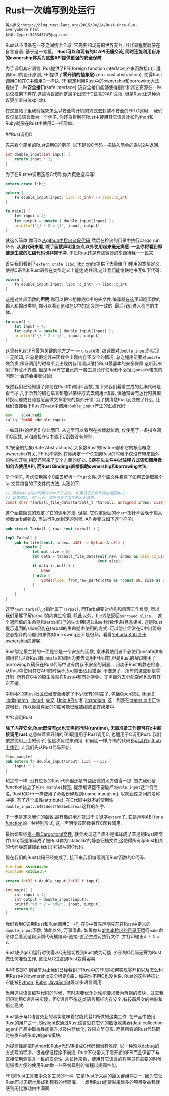 # Rust一次编写到处运行

    英文原文:http://blog.rust-lang.org/2015/04/24/Rust-Once-Run-Everywhere.html
    翻译：Cyper(345343747@qq.com)

Rust从不准备在一夜之间统治全球, 它先要和现有的世界交互, 且容易程度就像在自言自语. 基于这一考量， **Rust可以和现有的C API无痛交流, 同时还能利用自身的ownership体系为这些API提供更强的安全保障**.

为了调用其它语言, Rus提供了FFI(foreign function interface,外来函数接口). 遵循Rust的设计原则, FFI提供了**零开销的抽象层**(zero-cost abstraction), 使得Rust调用C和在C中调用C一样快. FFI绑定利用Rust中的ownership和borrowing大法提供了一种**安全接口**(safe interface),该安全接口能够使得指针和其它资源在一种协议框架下存在.这些协议或约定最多出现于C语言的API文档, 但是Rust让这种协议更加直白(explicit).

在这篇帖子里我将探究怎么以安全零开销的方式去封装不安全的FFI C调用.　我们仅仅拿C语言做为一个例子, 你还将看到在Rust中使用其它语言比如Python和Ruby就像在Rust中使用C一样简单.

##Rust调用C

先来看个简单的Rust调用C的例子. 以下是段C代码 - 把输入简单的乘以2并返回.
```c
int double_input(int input) {
    return input * 2;
}
```
为了在Rust中调用这段C代码,你大概会这样写:

```rust
extern crate libc;

extern {
    fn double_input(input: libc::c_int) -> libc::c_int;
}

fn main() {
    let input = 4;
    let output = unsafe { double_input(input) };
    println!("{} * 2 = {}", input, output);
}
```
就这么简单.你可以[从github中检出这段代码][1],然后在检出的目录中执行cargo run命令. **从源代码来看, 除了函数声明复杂点以外使用起来毫无痛感. 一会你将看到即便是生成的汇编代码也非常干净**. 不过Rust还是有些微妙的东西待我一一说来.

首先我们看到了`extern crate libc`, [libc crate]提供了大量给FFI使用的类型定义, 使得C语言和Rust语言在类型定义上能达成共识.这让我们能愉快地书写如下代码:
```c
extern {
    fn double_input(input: libc::c_int) -> libc::c_int;
}
```
这是对外部函数的**声明**.你可以把它想像成C中的头文件.编译器在这里知晓函数的输入和输出类型, 你可以看到这和在C中的定义是一致的. 最后我们进入程序的主体.

```rust
fn main() {
    let input = 4;
    let output = unsafe { double_input(input) };
    println!("{} * 2 = {}", input, output);
}
```

这里有Rust FFI最为关键的地方之一 -- `unsafe`块. 编译器对`double_input`的实现一无所知, 它总是假定外来函数会出现内存不安全的情况. 总之程序员要对`unsafe`块负责,保证调用的时候不会出现内存错误以维持Rust最基本的安全保障.这听起来似乎有点不靠谱, 但是Rust有它自己的一套工具允许使用者不必担心`unsafe`带来的问题(一会还会接着讨论)

既然我们已经知道了如何在Rust中调用C函数, 接下来我们看看生成的汇编代码是否干净.几乎所有的编程语言都能以某种方式去调用c语言, 但通常会有运行时类型转换问题或在语言层面做文章带来的额外开销. 为了搞清楚Rust到底做了什么, 让我们直接看下Rust在`main`中调用`double_input`产生的汇编代码:
```asm
mov    $0x4,%edi
callq  3bc30 <double_input>
```
一如既往(的优秀!) 仅此而已.	从这里可以看到在参数就位后, 仅使用了一条指令调用C函数, 这和直接在C中调用C函数没有差别.

##安全的抽象(Safe Abstractions)
大多数Rust的feature都和它的核心概念ownership有关, FFI也不例外.在你绑定一个C库到Rust的时候不仅没有带来额外的性能开销,相反还带来了安全方面的好处. **C是在头文件中以注释方式告知调用者如何去使用API, 而Rust Bindings直接借助ownership和borrowing大法**.

举个例子, 考虑使用某个C库去解析一个tar文件.这个库文件暴露了如何去读取某个tar文件包含的子文件的方法, 大致如下:
```c
// 读取tar文件中的第index个子文件, 如果该子文件不存在返回NULL
// 如果成功, 则`size`指针包含了文件的大小信息.
const char *tarball_file_data(tarball_t *tarball, unsigned index, size_t *size);
```
这个函数隐式的规定了它的调用方法, 但是, 它假定返回的`char*`指针不会晚于输入参数tarball销毁. 当进行Rust绑定的时候, API会变成如下这个样子:

```rust
pub struct Tarball { raw: *mut tarball_t }

impl Tarball {
    pub fn file(&self, index: u32) -> Option<&[u8]> {
        unsafe {
            let mut size = 0;
            let data = tarball_file_data(self.raw, index as libc::c_uint,
                                         &mut size);
            if data.is_null() {
                None
            } else {
                Some(slice::from_raw_parts(data as *const u8, size as usize))
            }
        }
    }
}

```
这里`*mut tarball_t`指针属于`Tarball`, 而Tarball要对析构和清理工作负责, 所以我们足够了解tarball的内存生命期. 除此以外，file方法返回`borrowed slice`，　这个返回值的生命期和tarball自己的生命期(通过&self参数传递)息息相关. 这是Rust提示返回的slice只能在tarball的生命期中使用的方式. 可以防止经常在C中出现的空悬指针的问题(如果你对borrowing还不是很熟，看看[Yehuda Katz关于ownership的博客][2].

Rust绑定最主要的一面是它是一个安全的函数, 意味着使用者不必使用unsafe块来调用它! 尽管Rust有`unsafe`*实现*(因为要去调用FFI函数),但是Rust的*接口*使用了borrowing以确保在Rust代码中没有内存不安全的问题. . 归功于Rust的静态检查,从Rust中使用其它API的时候不太可能出现段错误. 不要忘了，所有的这些都是零开销: 所有在C中的原生类型在Rust中都有对等物，无需额外去分配空间也没有其它开销.

牛B闪闪的Rust社区已经安全绑定了不少现有的C库了, 包括[OpenSSL], [libgit2], [libdispatch], [libcurl], [sdl2], [Unix APIs], 和 [libsodium], 这一列表在[crates.io]上正快速增长，所以你最喜爱的C库可能已经被绑或正在绑定中.

##C调用Rust

**除了内存安全,Rust既没有gc也无需运行时(runtime), 无需准备工作即可在c中直接调用rust**.这意味着零开销的FFI既适用于Rust调用C, 也适用于C调用Rust. 我们依然使用上面的例子, 但这次反过来调用. 和前面一样,所有的代码都[可以在github上找到][3]. 让我们先从Rust代码开始:

```rust
#[no_mangle]
pub extern fn double_input(input: i32) -> i32 {
	input * 2
}
```
和之前一样, 没有过多的Rust代码但还是有些细微的地方值得一提. 首先我们给function帖上了`#[no_mangle]`标签, 提示编译器不要破坏`double_input`这个符号名, Rust和C++一样使用了命名粉碎规则(name mangling), 以防止库之间的名称冲突. 有了这个属性(attribute), 在C代码中就不必使用像`double_input::h485dee7f568bebafeaa`这样的名字.

下一步是定义我们的函数,最有趣的地方莫过于关键字`extern`了, 它是声明[ABI for a function]的一种特别形式, 这一声明使该函数兼容C函数调用.

最后如果你[看一眼Cargo.toml文件][4], 就会发现这个库不是编译成了普通的Rust库文件(rlib)而是编译成了被Rust称为'staticlib'的静态归档文件,这使得所有与Rust相关的代码静态链接到我们即将编写的C代码.

现在我们的Rust代码已经完成了, 接下来我们编写调用Rust函数的C代码.
```c
#include <stdint.h>
#include <stdio.h>

extern int32_t double_input(int32_t input);

int main() {
    int input = 4;
    int output = double_input(input);
    printf("%d * 2 = %d\n", input, output);
    return 0;
}

```
我们看到C调用Rust和Rust调用C一样, 在C中首先声明先前在Rust中定义的`double_input`函数. 除此以外, 万事俱备. 如果你从[github检出的目录下][3]运行`make`命令你会看到这段示例代码被编译-链接-直至生成可执行文件, 并打印输出`4 * 2 = 8`.

Rust缺少gc和运行时使得从C无缝切换到Rust成为可能. 外部的C代码无需为Rust做任何准备工作, 这让从C过渡到Rust变得容易.


##不仅是C
到目前为止我们已经看到了Rust中的FFI是如何实现零开销以及怎么利用Rust中的ownership安全绑定C库．如果你不用C也没关系. Rust的这些特征让它能被[Python], [Ruby], [JavaScript]等众多语言调用.

当用这些语言编写代码的时候，有时需要优化对性能要求极为苛刻的模块，过去我们只能用C语言来实现，但C语言不像这类语言那样内存安全,有较高层次的抽象和那么高效.

Rust易于与C语言交互的事实意味着它能代替C所做的这类工作. 在产品中使用Rust的用户之一, [Skylight]仅通过Rust语言就在它们的数据收集器(data collection agent)产品中取得性能提升以及内存优化, 效果立竿见影, 而且所有的Rust代码同时被发布成Ruby的gem模块.

为提高性能把Python和Ruby代码转换成C代码相当有难度, 以一种难以debug的方式写的程序，很难保证程序不崩溃.  Rust不仅带来了零开销的FFI而且保留了与直接使用源语言一致的安全性. 从长远来看，使用其它语言的程序员在需要的时候能够很方便的使用Rust做一些系统级别的编程以提高性能.

FFI是Rust工具箱中众多工具的一种. 它是Rust所采纳的最关键组件之一, 因为它让Rust可以无缝地集成到现有的代码库．一想到Rust能使越来越多的项目受益我就感到无比激动内牛满面.

[1]:https://github.com/alexcrichton/rust-ffi-examples/tree/master/rust-to-c
[2]:http://blog.skylight.io/rust-means-never-having-to-close-a-socket/
[3]:https://github.com/alexcrichton/rust-ffi-examples/tree/master/c-to-rust
[4]:https://github.com/alexcrichton/rust-ffi-examples/blob/master/c-to-rust/Cargo.toml#L8
[libc crate]:https://crates.io/crates/libc
[ABI for a function]:http://doc.rust-lang.org/reference.html#extern-functions
[Skylight]:https://www.skylight.io/
[OpenSSL]:https://crates.io/crates/openssl
[libgit2]:https://crates.io/crates/git2
[libdispatch]:https://crates.io/crates/dispatch
[libcurl]:https://crates.io/crates/curl
[sdl2]:https://crates.io/crates/sdl2
[Unix APIs]:https://crates.io/crates/nix
[libsodium]:https://crates.io/crates/sodiumoxide
[crates.io]:https://crates.io/
[Python]:https://github.com/alexcrichton/rust-ffi-examples/tree/master/python-to-rust
[Ruby]:https://github.com/alexcrichton/rust-ffi-examples/tree/master/ruby-to-rust
[JavaScript]:https://github.com/alexcrichton/rust-ffi-examples/tree/master/node-to-rust

